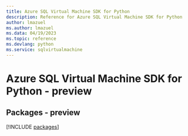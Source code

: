 ```yaml
---
title: Azure SQL Virtual Machine SDK for Python
description: Reference for Azure SQL Virtual Machine SDK for Python
author: lmazuel
ms.author: lmazuel
ms.data: 04/19/2023
ms.topic: reference
ms.devlang: python
ms.service: sqlvirtualmachine
---
```

# Azure SQL Virtual Machine SDK for Python - preview
## Packages - preview
[!INCLUDE [packages](sql-virtual-machine-index.md)]